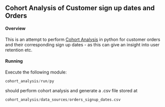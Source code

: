 ## Cohort Analysis of Customer sign up dates and Orders

#### Overview
This is an attempt to perform <a href="https://www.cohortanalysis.com/"> Cohort Analysis</a>
in python for customer orders and their corresponding sign up dates - as this can 
give an insight into user retention etc.

#### Running

Execute the following module:
```python
cohort_analysis/run/py
```

should perform cohort analysis and generate a .csv file stored at 
```python
cohort_analysis/data_sources/orders_signup_dates.csv
```

